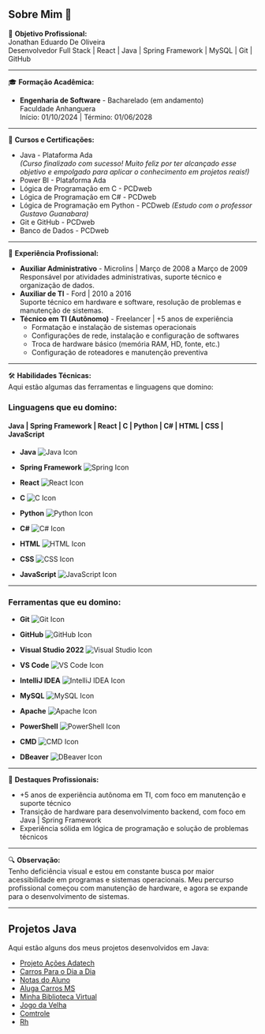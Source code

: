 ## Sobre Mim 👋

🎯 **Objetivo Profissional:**  
Jonathan Eduardo De Oliveira  
Desenvolvedor Full Stack | <span lang="en">React</span> | <span lang="en">Java</span> | <span lang="en">Spring Framework</span> | MySQL | Git | GitHub

---

🎓 **Formação Acadêmica:**  
- **Engenharia de Software** - Bacharelado (em andamento)  
  Faculdade Anhanguera  
  Início: 01/10/2024 | Término: 01/06/2028

---

📜 **Cursos e Certificações:**  
- <span lang="en">Java</span> - Plataforma Ada  
  _(Curso finalizado com sucesso! Muito feliz por ter alcançado esse objetivo e empolgado para aplicar o conhecimento em projetos reais!)_
- Power BI - Plataforma Ada
- Lógica de Programação em C - PCDweb  
- Lógica de Programação em C# - PCDweb  
- Lógica de Programação em Python - PCDweb _(Estudo com o professor Gustavo Guanabara)_  
- Git e GitHub - PCDweb  
- Banco de Dados - PCDweb  

---

💼 **Experiência Profissional:**  
- **Auxiliar Administrativo** - Microlins | Março de 2008 a Março de 2009  
  Responsável por atividades administrativas, suporte técnico e organização de dados.
- **Auxiliar de TI** - Ford | 2010 a 2016  
  Suporte técnico em hardware e software, resolução de problemas e manutenção de sistemas.
- **Técnico em TI (Autônomo)** - Freelancer | +5 anos de experiência  
  - Formatação e instalação de sistemas operacionais  
  - Configurações de rede, instalação e configuração de softwares  
  - Troca de hardware básico (memória RAM, HD, fonte, etc.)  
  - Configuração de roteadores e manutenção preventiva  

---

🛠 **Habilidades Técnicas:**  
Aqui estão algumas das ferramentas e linguagens que domino:

### Linguagens que eu domino:

#### <span lang="en">Java</span> | <span lang="en">Spring Framework</span> | <span lang="en">React</span> | C | Python | C# | HTML | CSS | JavaScript  

- **Java**
  ![Java Icon](https://img.icons8.com/color/48/000000/java-coffee-cup-logo.png)
  
- **Spring Framework**
  ![Spring Icon](https://img.icons8.com/ios/50/000000/spring-logo.png)

- **React**
  ![React Icon](https://img.icons8.com/ios/50/000000/react-native.png)

- **C**
  ![C Icon](https://img.icons8.com/ios/50/000000/c-programming.png)

- **Python**
  ![Python Icon](https://img.icons8.com/ios/50/000000/python.png)

- **C#**
  ![C# Icon](https://img.icons8.com/ios/50/000000/c-sharp-logo.png)

- **HTML**
  ![HTML Icon](https://img.icons8.com/ios/50/000000/html-5.png)

- **CSS**
  ![CSS Icon](https://img.icons8.com/ios/50/000000/css3.png)

- **JavaScript**
  ![JavaScript Icon](https://img.icons8.com/ios/50/000000/javascript.png)

---

### Ferramentas que eu domino:

- **Git**
  ![Git Icon](https://img.icons8.com/ios/50/000000/git.png)

- **GitHub**
  ![GitHub Icon](https://img.icons8.com/ios/50/000000/github.png)

- **Visual Studio 2022**
  ![Visual Studio Icon](https://img.icons8.com/ios/50/000000/visual-studio.png)

- **VS Code**
  ![VS Code Icon](https://img.icons8.com/ios/50/000000/visual-studio-code.png)

- **IntelliJ IDEA**
  ![IntelliJ IDEA Icon](https://img.icons8.com/ios/50/000000/intellij-idea.png)

- **MySQL**
  ![MySQL Icon](https://img.icons8.com/ios/50/000000/mysql-logo.png)

- **Apache**
  ![Apache Icon](https://img.icons8.com/ios/50/000000/apache.png)

- **PowerShell**
  ![PowerShell Icon](https://img.icons8.com/ios/50/000000/powershell.png)

- **CMD**
  ![CMD Icon](https://img.icons8.com/ios/50/000000/command-line.png)

- **DBeaver**
  ![DBeaver Icon](https://img.icons8.com/ios/50/000000/dbeaver.png)

---

🌟 **Destaques Profissionais:**  
- +5 anos de experiência autônoma em TI, com foco em manutenção e suporte técnico  
- Transição de hardware para desenvolvimento backend, com foco em <span lang="en">Java</span> | <span lang="en">Spring Framework</span>  
- Experiência sólida em lógica de programação e solução de problemas técnicos  

---

🔍 **Observação:**  
Tenho deficiência visual e estou em constante busca por maior acessibilidade em programas e sistemas operacionais. Meu percurso profissional começou com manutenção de hardware, e agora se expande para o desenvolvimento de sistemas.

---

## Projetos Java

Aqui estão alguns dos meus projetos desenvolvidos em <span lang="en">Java</span>:

- [Projeto Ações Adatech](https://github.com/plasmus777/Projeto_Acoes_Adatech)
- [Carros Para o Dia a Dia](https://github.com/jonathaneduardodeoliveira/CarrosParaODiaDia)
- [Notas do Aluno](https://github.com/jonathaneduardodeoliveira/NotasDoAluno)
- [Aluga Carros MS](https://github.com/jonathaneduardodeoliveira/AlugaCarrosMS)
- [Minha Biblioteca Virtual](https://github.com/jonathaneduardodeoliveira/MinhaBibliotecaVirtual)
- [Jogo da Velha](https://github.com/jonathaneduardodeoliveira/JogoDaVelha)
- [Comtrole](https://github.com/jonathaneduardodeoliveira/comtrole)
- [Rh](https://github.com/jonathaneduardodeoliveira/Rh)
